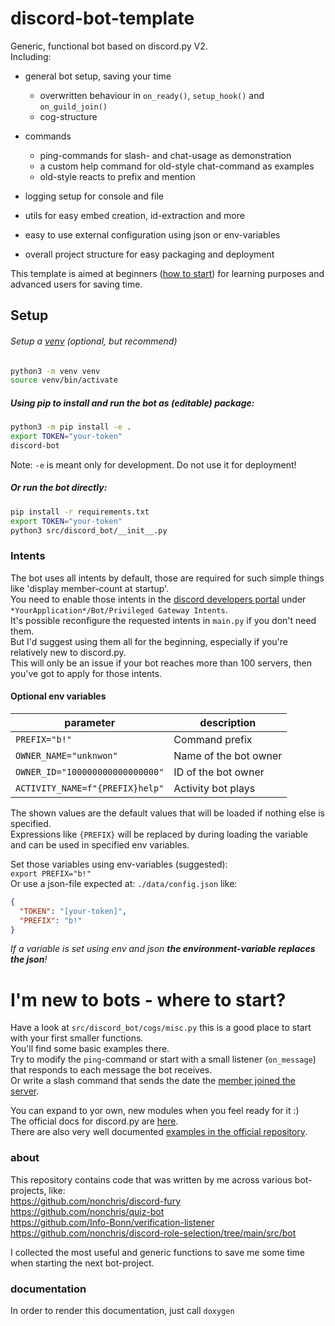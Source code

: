 # discord-bot-template
Generic, functional bot based on discord.py V2.    
Including:
- general bot setup, saving your time
  - overwritten behaviour in `on_ready()`, `setup_hook()` and `on_guild_join()`  
  - cog-structure

- commands
  - ping-commands for slash- and chat-usage as demonstration
  - a custom help command for old-style chat-command as examples
  - old-style reacts to prefix and mention

- logging setup for console and file
- utils for easy embed creation, id-extraction and more
- easy to use external configuration using json or env-variables
- overall project structure for easy packaging and deployment

This template is aimed at beginners ([how to start](#I'm-new-to-bots---where-to-start?)) for learning purposes and 
advanced users for 
saving time.


## Setup

###### Setup a [venv](https://docs.python.org/3/library/venv.html) (optional, but recommend)
```bash
python3 -m venv venv
source venv/bin/activate
``` 


##### Using pip to install and run the bot as (editable) package:  
```bash
python3 -m pip install -e .
export TOKEN="your-token"
discord-bot
```
Note: `-e` is meant only for development. Do not use it for deployment!

##### Or run the bot directly:  
```bash
pip install -r requirements.txt  
export TOKEN="your-token"
python3 src/discord_bot/__init__.py
```


### Intents
The bot uses all intents by default, those are required for such simple things like 'display member-count at startup'.  
You need to enable those intents in the [discord developers portal](https://discord.com/developers/applications) 
under `*YourApplication*/Bot/Privileged Gateway Intents`.   
It's possible reconfigure the requested intents in `main.py` if you don't need them.  
But I'd suggest using them all for the beginning, especially if you're relatively new to discord.py.  
This will only be an issue if your bot reaches more than 100 servers, then you've got to apply for those intents. 

#### Optional env variables
| parameter |  description |
| ------ |  ------ |
| `PREFIX="b!"`  | Command prefix |
| `OWNER_NAME="unknwon"` | Name of the bot owner |
| `OWNER_ID="100000000000000000"` | ID of the bot owner |
| `ACTIVITY_NAME=f"{PREFIX}help"`| Activity bot plays |  

The shown values are the default values that will be loaded if nothing else is specified.  
Expressions like `{PREFIX}` will be replaced by during loading the variable and can be used in specified env variables.

Set those variables using env-variables (suggested):  
`export PREFIX="b!"`  
Or use a json-file expected at: `./data/config.json` like:  
```json
{
  "TOKEN": "[your-token]",
  "PREFIX": "b!"
}
```

_If a variable is set using env and json **the environment-variable replaces the json**!_


# I'm new to bots - where to start?
Have a look at `src/discord_bot/cogs/misc.py` this is a good place to start with your first smaller functions.  
You'll find some basic examples there.  
Try to modify the `ping`-command or start with a small listener (`on_message`) that responds to each message the bot receives.  
Or write a slash command that sends the date the [member joined the server](https://discordpy.readthedocs.io/en/latest/api.html?highlight=joined#discord.Member.joined_at).  

You can expand to yor own, new modules when you feel ready for it :)  
The official docs for discord.py are [here](https://discordpy.readthedocs.io/en/latest/api.html?highlight=guild#api-reference).  
There are also very well documented [examples in the official repository](https://github.com/Rapptz/discord.py/tree/master/examples).

### about
This repository contains code that was written by me across various bot-projects, like:  
https://github.com/nonchris/discord-fury  
https://github.com/nonchris/quiz-bot  
https://github.com/Info-Bonn/verification-listener  
https://github.com/nonchris/discord-role-selection/tree/main/src/bot

I collected the most useful and generic functions to save me some time when starting the next bot-project.

### documentation
In order to render this documentation, just call `doxygen`
